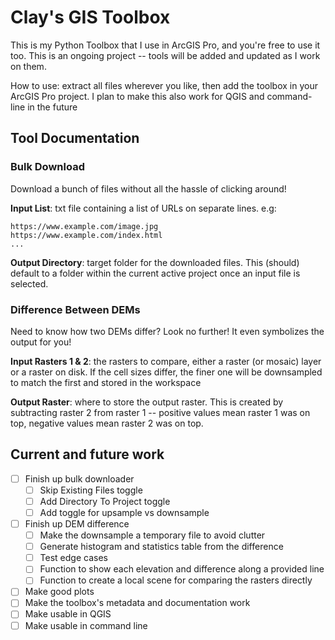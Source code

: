 # Clay's GIS Toolbox
This is my Python Toolbox that I use in ArcGIS Pro, and you're free to use it too. This is an ongoing project -- tools will be added and updated as I work on them.

How to use: extract all files wherever you like, then add the toolbox in your ArcGIS Pro project. I plan to make this also work for QGIS and command-line in the future


## Tool Documentation
### Bulk Download
Download a bunch of files without all the hassle of clicking around!

**Input List**: txt file containing a list of URLs on separate lines. e.g:
```
https://www.example.com/image.jpg
https://www.example.com/index.html
... 
```
**Output Directory**: target folder for the downloaded files. This (should) default to a folder within the current active project once an input file is selected.


### Difference Between DEMs
Need to know how two DEMs differ? Look no further! It even symbolizes the output for you!

**Input Rasters 1 & 2**: the rasters to compare, either a raster (or mosaic) layer or a raster on disk. If the cell sizes differ, the finer one will be downsampled to match the first and stored in the workspace

**Output Raster**: where to store the output raster. This is created by subtracting raster 2 from raster 1 -- positive values mean raster 1 was on top, negative values mean raster 2 was on top.



## Current and future work
- [ ] Finish up bulk downloader
    - [ ] Skip Existing Files toggle
    - [ ] Add Directory To Project toggle
    - [ ] Add toggle for upsample vs downsample
- [ ] Finish up DEM difference
    - [ ] Make the downsample a temporary file to avoid clutter
    - [ ] Generate histogram and statistics table from the difference
    - [ ] Test edge cases
    - [ ] Function to show each elevation and difference along a provided line
    - [ ] Function to create a local scene for comparing the rasters directly
- [ ] Make good plots
- [ ] Make the toolbox's metadata and documentation work
- [ ] Make usable in QGIS
- [ ] Make usable in command line
